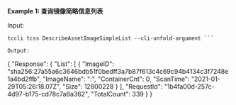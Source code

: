 **Example 1: 查询镜像简略信息列表**



Input: 

```
tccli tcss DescribeAssetImageSimpleList --cli-unfold-argument ```

Output: 
```
{
    "Response": {
        "List": [
            {
                "ImageID": "sha256:27a55a6c3646bdb51f0bedff3a7b87f613c4c69c94b4134c3f7248e1a4bd2ffb",
                "ImageName": "<none>:<none>",
                "ContainerCnt": 0,
                "ScanTime": "2021-01-29T05:26:18.07Z",
                "Size": 12800228
            }
        ],
        "RequestId": "1b4fa00d-257c-4d97-b175-cd78c7a8a362",
        "TotalCount": 339
    }
}
```

